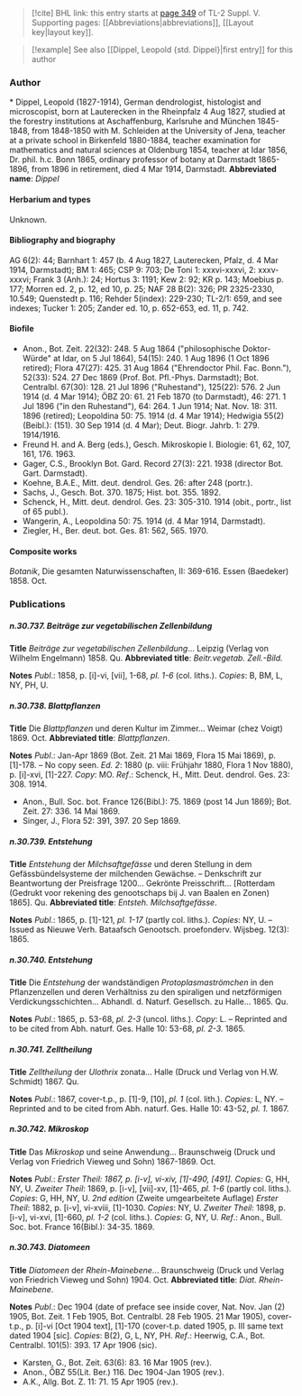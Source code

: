 > [!cite] BHL link: this entry starts at [page 349](https://www.biodiversitylibrary.org/page/33259395) of TL-2 Suppl. V.
> Supporting pages: [[Abbreviations|abbreviations]], [[Layout key|layout key]].

> [!example] See also [[Dippel, Leopold {std. Dippel}|first entry]] for this author

### Author

\* Dippel, Leopold (1827-1914), German dendrologist, histologist and microscopist, born at Lauterecken in the Rheinpfalz 4 Aug 1827, studied at the forestry institutions at Aschaffenburg, Karlsruhe and München 1845-1848, from 1848-1850 with M. Schleiden at the University of Jena, teacher at a private school in Birkenfeld 1880-1884, teacher examination for mathematics and natural sciences at Oldenburg 1854, teacher at Idar 1856, Dr. phil. h.c. Bonn 1865, ordinary professor of botany at Darmstadt 1865-1896, from 1896 in retirement, died 4 Mar 1914, Darmstadt. 
**Abbreviated name**: *Dippel*

#### Herbarium and types

Unknown.

#### Bibliography and biography

AG 6(2): 44; Barnhart 1: 457 (b. 4 Aug 1827, Lauterecken, Pfalz, d. 4 Mar 1914, Darmstadt); BM 1: 465; CSP 9: 703; De Toni 1: xxxvi-xxxvi, 2: xxxv-xxxvi; Frank 3 (Anh.): 24; Hortus 3: 1191; Kew 2: 92; KR p. 143; Moebius p. 177; Morren ed. 2, p. 12, ed 10, p. 25; NAF 28 B(2): 326; PR 2325-2330, 10.549; Quenstedt p. 116; Rehder 5(index): 229-230; TL-2/1: 659, and see indexes; Tucker 1: 205; Zander ed. 10, p. 652-653, ed. 11, p. 742.

#### Biofile

- Anon., Bot. Zeit. 22(32): 248. 5 Aug 1864 ("philosophische Doktor-Würde" at Idar, on 5 Jul 1864), 54(15): 240. 1 Aug 1896 (1 Oct 1896 retired); Flora 47(27): 425. 31 Aug 1864 ("Ehrendoctor Phil. Fac. Bonn."), 52(33): 524. 27 Dec 1869 (Prof. Bot. Pfl.-Phys. Darmstadt); Bot. Centralbl. 67(30): 128. 21 Jul 1896 ("Ruhestand"), 125(22): 576. 2 Jun 1914 (d. 4 Mar 1914); ÖBZ 20: 61. 21 Feb 1870 (to Darmstadt), 46: 271. 1 Jul 1896 ("in den Ruhestand"), 64: 264. 1 Jun 1914; Nat. Nov. 18: 311. 1896 (retired); Leopoldina 50: 75. 1914 (d. 4 Mar 1914); Hedwigia 55(2)(Beibl.): (151). 30 Sep 1914 (d. 4 Mar); Deut. Biogr. Jahrb. 1: 279. 1914/1916.
- Freund H. and A. Berg (eds.), Gesch. Mikroskopie I. Biologie: 61, 62, 107, 161, 176. 1963.
- Gager, C.S., Brooklyn Bot. Gard. Record 27(3): 221. 1938 (director Bot. Gart. Darmstadt).
- Koehne, B.A.E., Mitt. deut. dendrol. Ges. 26: after 248 (portr.).
- Sachs, J., Gesch. Bot. 370. 1875; Hist. bot. 355. 1892.
- Schenck, H., Mitt. deut. dendrol. Ges. 23: 305-310. 1914 (obit., portr., list of 65 publ.).
- Wangerin, A., Leopoldina 50: 75. 1914 (d. 4 Mar 1914, Darmstadt).
- Ziegler, H., Ber. deut. bot. Ges. 81: 562, 565. 1970.

#### Composite works

*Botanik*, Die gesamten Naturwissenschaften, II: 369-616. Essen (Baedeker) 1858. Oct.

### Publications

##### n.30.737. Beiträge zur vegetabilischen Zellenbildung

**Title**
*Beiträge zur vegetabilischen Zellenbildung*... Leipzig (Verlag von Wilhelm Engelmann) 1858. Qu.
**Abbreviated title**: *Beitr.vegetab. Zell.-Bild.*

**Notes**
*Publ*.: 1858, p. \[i\]-vi, \[vii\], 1-68, *pl. 1-6* (col. liths.). *Copies*: B, BM, L, NY, PH, U.

##### n.30.738. Blattpflanzen

**Title**
Die *Blattpflanzen* und deren Kultur im Zimmer... Weimar (chez Voigt) 1869. Oct.
**Abbreviated title**: *Blattpflanzen*.

**Notes**
*Publ*.: Jan-Apr 1869 (Bot. Zeit. 21 Mai 1869, Flora 15 Mai 1869), p. \[1\]-178. – No copy seen.
*Ed. 2*: 1880 (p. viii: Frühjahr 1880, Flora 1 Nov 1880), p. \[i\]-xvi, \[1\]-227. *Copy*: MO.
*Ref*.: Schenck, H., Mitt. Deut. dendrol. Ges. 23: 308. 1914.
- Anon., Bull. Soc. bot. France 126(Bibl.): 75. 1869 (post 14 Jun 1869); Bot. Zeit. 27: 336. 14 Mai 1869.
- Singer, J., Flora 52: 391, 397. 20 Sep 1869.

##### n.30.739. Entstehung

**Title**
*Entstehung* der *Milchsaftgefässe* und deren Stellung in dem Gefässbündelsysteme der milchenden Gewächse. – Denkschrift zur Beantwortung der Preisfrage 1200... Gekrönte Preisschrift... \[Rotterdam (Gedrukt voor rekening des genootschaps bij J. van Baalen en Zonen) 1865\]. Qu.
**Abbreviated title**: *Entsteh. Milchsaftgefässe*.

**Notes**
*Publ*.: 1865, p. \[1\]-121, *pl. 1-17* (partly col. liths.). *Copies*: NY, U. – Issued as Nieuwe Verh. Bataafsch Genootsch. proefonderv. Wijsbeg. 12(3): 1865.

##### n.30.740. Entstehung

**Title**
Die *Entstehung* der wandständigen *Protoplasmaströmchen* in den Pflanzenzellen und deren Verhältniss zu den spiraligen und netzförmigen Verdickungsschichten... Abhandl. d. Naturf. Gesellsch. zu Halle... 1865. Qu.

**Notes**
*Publ*.: 1865, p. 53-68, *pl. 2-3* (uncol. liths.). *Copy*: L. – Reprinted and to be cited from Abh. naturf. Ges. Halle 10: 53-68, *pl. 2-3.* 1865.

##### n.30.741. Zelltheilung

**Title**
*Zelltheilung* der *Ulothrix* zonata... Halle (Druck und Verlag von H.W. Schmidt) 1867. Qu.

**Notes**
*Publ*.: 1867, cover-t.p., p. \[1\]-9, \[10\], *pl. 1* (col. lith.). *Copies*: L, NY. – Reprinted and to be cited from Abh. naturf. Ges. Halle 10: 43-52, *pl. 1.* 1867.

##### n.30.742. Mikroskop

**Title**
Das *Mikroskop* und seine Anwendung... Braunschweig (Druck und Verlag von Friedrich Vieweg und Sohn) 1867-1869. Oct.

**Notes**
*Publ*.: *Erster Theil: 1867, p. \[i-v\], vi-xiv, \[1\]-490, \[491\]. Copies*: G, HH, NY, U.
*Zweiter Theil*: 1869, p. \[i-v\], \[vii\]-xv, \[1\]-465, *pl. 1-6* (partly col. liths.). *Copies*: G, HH, NY, U.
*2nd edition* (Zweite umgearbeitete Auflage) *Erster Theil*: 1882, p. \[i-v\], vi-xviii, \[1\]-1030.
*Copies*: NY, U.
*Zweiter Theil*: 1898, p. \[i-v\], vi-xvi, \[1\]-660, *pl. 1-2* (col. liths.). *Copies*: G, NY, U.
*Ref*.: Anon., Bull. Soc. bot. France 16(Bibl.): 34-35. 1869.

##### n.30.743. Diatomeen

**Title**
*Diatomeen* der *Rhein-Mainebene*... Braunschweig (Druck und Verlag von Friedrich Vieweg und Sohn) 1904. Oct.
**Abbreviated title**: *Diat. Rhein-Mainebene*.

**Notes**
*Publ*.: Dec 1904 (date of preface see inside cover, Nat. Nov. Jan (2) 1905, Bot. Zeit. 1 Feb 1905, Bot. Centralbl. 28 Feb 1905. 21 Mar 1905), cover-t.p., p. \[i\]-vi \[Oct 1904 text\], \[1\]-170 (cover-t.p. dated 1905, p. III same text dated 1904 \[sic\]. *Copies*: B(2), G, L, NY, PH.
*Ref*.: Heerwig, C.A., Bot. Centralbl. 101(5): 393. 17 Apr 1906 (sic).
- Karsten, G., Bot. Zeit. 63(6): 83. 16 Mar 1905 (rev.).
- Anon., ÖBZ 55(Lit. Ber.) 116. Dec 1904-Jan 1905 (rev.).
- A.K., Allg. Bot. Z. 11: 71. 15 Apr 1905 (rev.).

